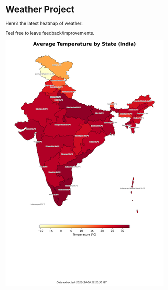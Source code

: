 # Weather Project

Here’s the latest heatmap of weather:

Feel free to leave feedback/improvements.

![India Heatmap](docs/assets/india_heatmap.png?v=E366B9)
